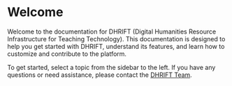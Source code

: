 # Welcome

Welcome to the documentation for DHRIFT (Digital Humanities Resource Infrastructure for Teaching Technology). This documentation is designed to help you get started with DHRIFT, understand its features, and learn how to customize and contribute to the platform.

To get started, select a topic from the sidebar to the left. If you have any questions or need assistance, please contact the [DHRIFT Team](mailto:gc.digitalfellows@gmail.com).
